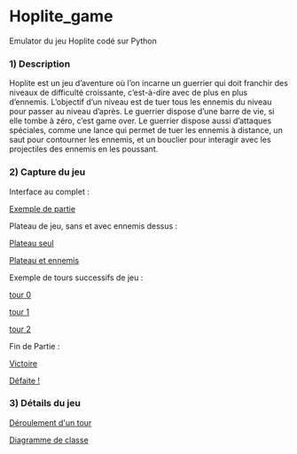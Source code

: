 # Hoplite_game
Emulator du jeu Hoplite codé sur Python

### 1) Description 
Hoplite est un jeu d’aventure où l’on incarne un guerrier qui doit franchir des niveaux de difficulté croissante, c’est-à-dire avec de plus en plus d’ennemis. L’objectif d’un niveau est de tuer tous les ennemis du niveau pour passer au niveau d’après. Le guerrier dispose d’une barre de vie, si elle tombe à zéro, c’est game over. Le guerrier dispose aussi d’attaques spéciales, comme une lance qui permet de tuer les ennemis à distance, un saut pour contourner les ennemis, et un bouclier pour interagir avec les projectiles des ennemis en les poussant. 

### 2) Capture du jeu 

Interface au complet :

[Exemple de partie](/exemples/scene_jeu.png?raw=true "Exemple de partie") 


Plateau de jeu, sans et avec ennemis dessus :

[Plateau seul](/exemples/plateau.png?raw=true "Plateau seul")
 
[Plateau et ennemis](/exemples/plateau_et_ennemis.jpg?raw=true "Plateau et ennemis")


Exemple de tours successifs de jeu :

[tour 0](/exemples/tour_0.png?raw=true "tour 0")

[tour 1](/exemples/tour_1.png?raw=true "tour 1")

[tour 2](/exemples/tour_2.png?raw=true "tour 2")


Fin de Partie :

[Victoire](/exemples/victoire.png?raw=true "Victoire")

[Défaite !](/exemples/Défaite.png?raw=true "Défaite")

### 3) Détails du jeu


[Déroulement d'un tour](/exemples/deroulement_tour.png?raw=true "Déroulement d'un tour")

[Diagramme de classe](/exemples/diagramme_classe.png?raw=true "Diagramme de classe")









